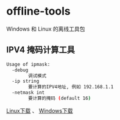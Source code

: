 # offline-tools

Windows 和 Linux 的离线工具包

## IPV4 掩码计算工具

```bash
Usage of ipmask:
  -debug
        调试模式
  -ip string
        要计算的IPV4地址, 例如 192.168.1.1
  -netmask int
        要计算的掩码 (default 16)
```

[Linux下载](https://tomoncle.github.io/offline-tools/bin/ipmask) 、 [Windows下载](https://tomoncle.github.io/offline-tools/bin/ipmask.exe)
